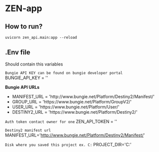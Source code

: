 # ZEN-app
## How to run?
``` 
uvicorn zen_api.main:app --reload
```

## .Env file
Should contain this variables

```Bungie API KEY can be found on bungie developer portal```
BUNGIE_API_KEY = ''

**Bungie API URLs**
<ul>
<li>MANIFEST_URL = 'http://www.bungie.net/Platform/Destiny2/Manifest/'</li>
<li>GROUP_URL = 'https://www.bungie.net/Platform/GroupV2/'</li>
<li>USER_URL = 'https://www.bungie.net/Platform/User/'</li>
<li>DESTINY2_URL = 'https://www.bungie.net/Platform/Destiny2/'</li>
</ul>

```Auth token contact owner for one```
ZEN_API_TOKEN = ''

```Destiny2 manifest url```
MANIFEST_URL='http://www.bungie.net/Platform/Destiny2/Manifest/'

```Disk where you saved this project ex. C:```
PROJECT_DIR='C:'